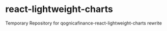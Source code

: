 # react-lightweight-charts
Temporary Repository for qognicafinance-react-lightweight-charts rewrite

